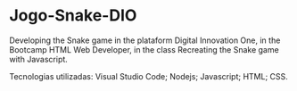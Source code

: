 # Jogo-Snake-DIO
Developing the Snake game in the plataform Digital Innovation One, in the Bootcamp HTML Web Developer, in the class Recreating the Snake game with Javascript.

Tecnologias utilizadas: Visual Studio Code; Nodejs; Javascript; HTML; CSS. 
